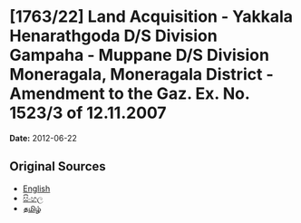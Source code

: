# [1763/22] Land Acquisition - Yakkala Henarathgoda D/S Division Gampaha - Muppane D/S Division Moneragala, Moneragala District - Amendment to the Gaz. Ex. No. 1523/3 of 12.11.2007

**Date:** 2012-06-22

## Original Sources

- [English](https://documents.gov.lk/view/extra-gazettes/2012/6/1763-22_E.pdf)
- [සිංහල](https://documents.gov.lk/view/extra-gazettes/2012/6/1763-22_S.pdf)
- [தமிழ்](https://documents.gov.lk/view/extra-gazettes/2012/6/1763-22_T.pdf)
